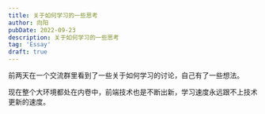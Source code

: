 ```yaml
---
title: 关于如何学习的一些思考
author: 向阳
pubDate: 2022-09-23
description: 关于如何学习的一些思考
tag: 'Essay'
draft: true
---
```


前两天在一个交流群里看到了一些关于如何学习的讨论，自己有了一些想法。

现在整个大环境都处在内卷中，前端技术也是不断出新，学习速度永远跟不上技术更新的速度。
